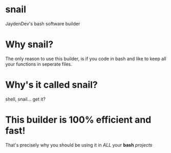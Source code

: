 # snail
JaydenDev's bash software builder
# Why snail?
The only reason to use this builder, is if you code in bash and like to keep all your functions in seperate files.
# Why's it called snail?
shell, snail... get it?
# This builder is 100% efficient and fast!
That's precisely why you should be using it in *ALL* your **bash** *projects*
